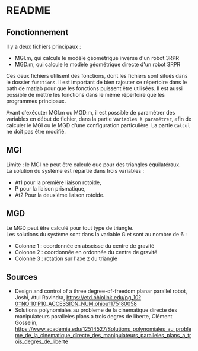 # README

## Fonctionnement
Il y a deux fichiers principaux :
- MGI.m, qui calcule le modèle géométrique inverse d'un robot 3RPR
- MGD.m, qui calcule le modèle géométrique directe d'un robot 3RPR

Ces deux fichiers utilisent des fonctions, dont les fichiers sont situés dans le dossier `functions`. Il est important de bien rajouter ce répertoire dans le path de matlab pour que les fonctions puissent être utilisées. Il est aussi possible de mettre les fonctions dans le même répertoire que les programmes principaux.

Avant d'exécuter MGI.m ou MGD.m, il est possible de paramétrer des variables en début de fichier, dans la partie `Variables à paramétrer`, afin de calculer le MGI ou le MGD d'une configuration particulière. La partie `Calcul` ne doit pas être modifié.

## MGI
Limite : le MGI ne peut être calculé que pour des triangles équilatéraux.  
La solution du système est répartie dans trois variables :
- At1 pour la première liaison rotoide,
- P pour la liaison prismatique,
- At2 Pour la deuxième liaison rotoide.

## MGD
Le MGD peut être calculé pour tout type de triangle.  
Les solutions du système sont dans la variable G  et sont au nombre de 6 :
- Colonne 1 : coordonnée en abscisse du centre de gravité
- Colonne 2 : coordonnée en ordonnée du centre de gravité
- Colonne 3 : rotation sur l'axe z du triangle


## Sources

- Design and control of a three degree-of-freedom planar parallel robot, Joshi, Atul Ravindra, https://etd.ohiolink.edu/pg_10?0::NO:10:P10_ACCESSION_NUM:ohiou1175180058
- Solutions polynomiales au probleme de la cinematique directe des manipulateurs paralleles plans a trois degres de liberte, Clément Gosselin, https://www.academia.edu/12514527/Solutions_polynomiales_au_probleme_de_la_cinematique_directe_des_manipulateurs_paralleles_plans_a_trois_degres_de_liberte
